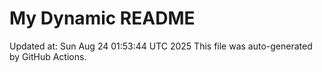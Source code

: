 # My Dynamic README
Updated at: Sun Aug 24 01:53:44 UTC 2025
This file was auto-generated by GitHub Actions.

